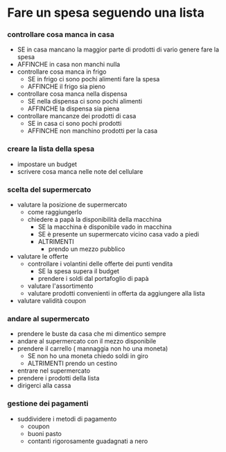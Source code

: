 <!-- # Fare un spesa seguendo una lista
### controllare cosa manca
  - controllare cosa manca in frigo
  - controllare cosa manca nella dispensa
  - controllare mancanze dei prodotti di casa
### creare la lista della spesa
 - impostare un budget
  - scrivere cosa manca nelle note del cellulare
    - latte
    - uova
    - crocchette per il nostro quokka ricky
    - zucchine
    - carta igienica
    - burro cacao
    - burro
    - curry per il coinquilino indiano
    - profilattici al mango xxs per papà
    - rose ( per l'amante di papà )
    - melanzane
    - sale
    - salumi
### scelta del supermercato
  - valutare la posizione de supermercato
    - come raggiungerlo
    - chiedere a papà la disponibilità della macchina
      - SE la macchina è disponibile vado in macchina
       - ALTRIMENTI
         - valuto un supermercato vicino casa
         - prendo un mezzo pubblico
  - valutare le offerte
    - controllare i volantini delle offerte dei punti vendita
      - SE la spesa supera il budget
       - prendere i soldi dal portafoglio di papà
    - valutare l'assortimento
    - valutare prodotti convenienti in offerta da aggiungere alla lista
  - valutare validità coupon
### andare al supermercato
 - prendere le buste da casa che mi dimentico sempre
 - andare al supermercato con il mezzo disponibile
 - prendere il carrello ( mannaggia non ho una moneta)
    - SE non ho una moneta chiedo soldi in giro
    - ALTRIMENTI prendo un cestino
 - entrare nel supermercato
 - prendere i prodotti della lista
 - dirigerci alla cassa
### gestione dei pagamenti
 - suddividere i metodi di pagamento
   - coupon
   - buoni pasto
   - contanti rigorosamente guadagnati a nero -->

   # Fare un spesa seguendo una lista
### controllare cosa manca in casa
  - SE in casa mancano la maggior parte di prodotti di vario genere fare la spesa
  - AFFINCHE in casa non manchi nulla
  - controllare cosa manca in frigo
    - SE in frigo ci sono pochi alimenti fare la spesa
     - AFFINCHE il frigo sia pieno
  - controllare cosa manca nella dispensa
    - SE nella dispensa ci sono pochi alimenti
    - AFFINCHE la dispensa sia piena
  - controllare mancanze dei prodotti di casa
    - SE in casa ci sono pochi prodotti
    - AFFINCHE non manchino prodotti per la casa
### creare la lista della spesa
 - impostare un budget
  - scrivere cosa manca nelle note del cellulare
### scelta del supermercato
  - valutare la posizione de supermercato
    - come raggiungerlo
    - chiedere a papà la disponibilità della macchina
      - SE la macchina è disponibile vado in macchina
      - SE è presente un supermercato vicino casa vado a piedi
       - ALTRIMENTI
         - prendo un mezzo pubblico
  - valutare le offerte
    - controllare i volantini delle offerte dei punti vendita
      - SE la spesa supera il budget
       - prendere i soldi dal portafoglio di papà
    - valutare l'assortimento
    - valutare prodotti convenienti in offerta da aggiungere alla lista
  - valutare validità coupon
### andare al supermercato
 - prendere le buste da casa che mi dimentico sempre
 - andare al supermercato con il mezzo disponibile
 - prendere il carrello ( mannaggia non ho una moneta)
    - SE non ho una moneta chiedo soldi in giro
    - ALTRIMENTI prendo un cestino
 - entrare nel supermercato
 - prendere i prodotti della lista
 - dirigerci alla cassa
### gestione dei pagamenti
 - suddividere i metodi di pagamento
   - coupon
   - buoni pasto
   - contanti rigorosamente guadagnati a nero